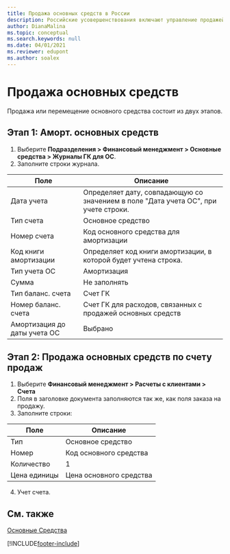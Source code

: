 ```yaml
---
title: Продажа основных средств в России
description: Российские усовершенствования включают управление продажей или перемещением основных средств.
author: DianaMalina
ms.topic: conceptual
ms.search.keywords: null
ms.date: 04/01/2021
ms.reviewer: edupont
ms.author: soalex
---
```


# <a name="selling-fixed-assets" />Продажа основных средств

Продажа или перемещение основного средства состоит из двух этапов.

## <a name="stage--depreciation-of-fixed-assets" />Этап 1: Аморт. основных средств

1. Выберите **Подразделения > Финансовый менеджмент > Основные средства > Журналы ГК для ОС**.
2. Заполните строки журнала.

| Поле                       | Описание                                                  |
| --------------------------- | ------------------------------------------------------------ |
| Дата учета                | Определяет дату, совпадающую со значением в поле "Дата учета ОС", при учете строки. |
| Тип счета                | Основное средство                                                  |
| Номер счета                 | Код основного средства для амортизации                            |
| Код книги амортизации      | Определяет код книги амортизации, в которой будет учтена строка. |
| Тип учета ОС             | Амортизация                                                 |
| Сумма                      | Не заполнять                                                     |
| Тип баланс. счета           | Счет ГК                                                  |
| Номер баланс. счета             | Счет ГК для расходов, связанных с продажей основных средств |
| Амортизация до даты учета ОС | Выбрано                                                     |

## <a name="stage--sale-of-fixed-assets-by-the-sales-account" />Этап 2: Продажа основных средств по счету продаж

1. Выберите **Финансовый менеджмент > Расчеты с клиентами > Счета**
2. Поля в заголовке документа заполняются так же, как поля заказа на продажу.
3. Заполните строки:

| Поле      | Описание          |
| ---------- | -------------------- |
| Тип       | Основное средство          |
| Номер        | Код основного средства     |
| Количество   | 1                    |
| Цена единицы | Цена основного средства |

4. Учет счета.

## <a name="see-also" />См. также

[Основные Средства](fixed-assets.md)  


[!INCLUDE[footer-include](../../includes/footer-banner.md)]
